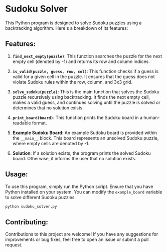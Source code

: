 # Sudoku Solver

This Python program is designed to solve Sudoku puzzles using a backtracking algorithm. Here's a breakdown of its features:

## Features:

1. **`find_next_empty(puzzle)`**: This function searches the puzzle for the next empty cell (denoted by -1) and returns its row and column indices.

2. **`is_valid(puzzle, guess, row, col)`**: This function checks if a guess is valid for a given cell in the puzzle. It ensures that the guess does not violate Sudoku rules within the row, column, and 3x3 grid.

3. **`solve_sudoku(puzzle)`**: This is the main function that solves the Sudoku puzzle recursively using backtracking. It finds the next empty cell, makes a valid guess, and continues solving until the puzzle is solved or determines that no solution exists.

4. **`print_board(board)`**: This function prints the Sudoku board in a human-readable format.

5. **Example Sudoku Board**: An example Sudoku board is provided within the `__main__` block. This board represents an unsolved Sudoku puzzle, where empty cells are denoted by -1.

6. **Solution**: If a solution exists, the program prints the solved Sudoku board. Otherwise, it informs the user that no solution exists.

## Usage:

To use this program, simply run the Python script. Ensure that you have Python installed on your system. You can modify the `example_board` variable to solve different Sudoku puzzles.

```python
python sudoku_solver.py
```
## Contributing:

Contributions to this project are welcome! If you have any suggestions for improvements or bug fixes, feel free to open an issue or submit a pull request.
